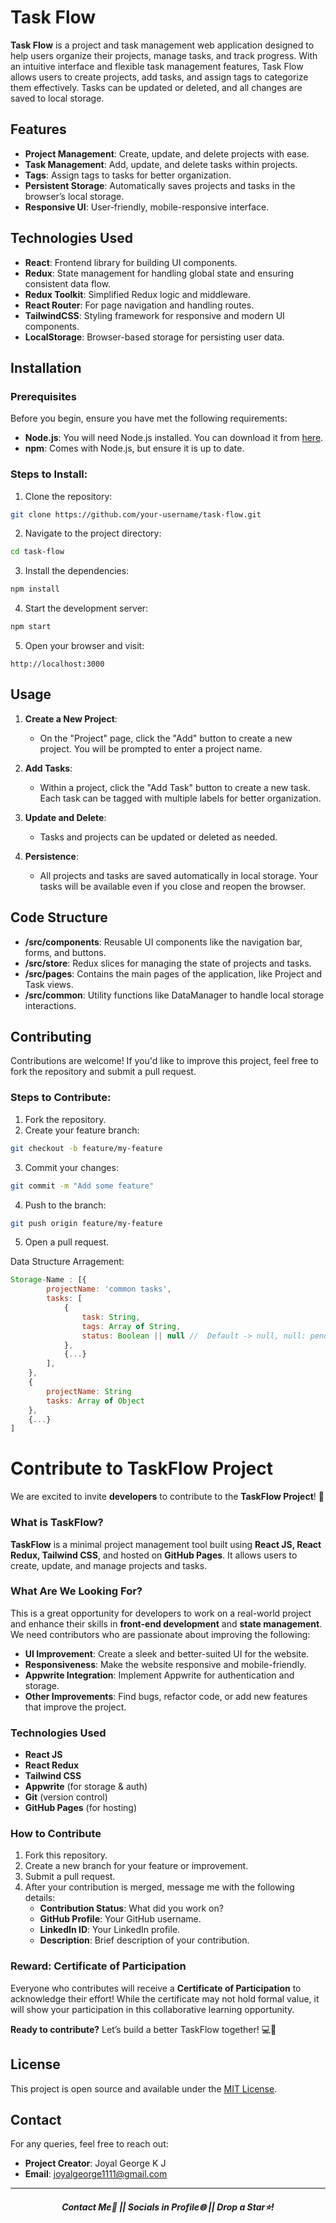# Task Flow

**Task Flow** is a project and task management web application designed to help users organize their projects, manage tasks, and track progress. With an intuitive interface and flexible task management features, Task Flow allows users to create projects, add tasks, and assign tags to categorize them effectively. Tasks can be updated or deleted, and all changes are saved to local storage.

## Features

-   **Project Management**: Create, update, and delete projects with ease.
-   **Task Management**: Add, update, and delete tasks within projects.
-   **Tags**: Assign tags to tasks for better organization.
-   **Persistent Storage**: Automatically saves projects and tasks in the browser’s local storage.
-   **Responsive UI**: User-friendly, mobile-responsive interface.

## Technologies Used

-   **React**: Frontend library for building UI components.
-   **Redux**: State management for handling global state and ensuring consistent data flow.
-   **Redux Toolkit**: Simplified Redux logic and middleware.
-   **React Router**: For page navigation and handling routes.
-   **TailwindCSS**: Styling framework for responsive and modern UI components.
-   **LocalStorage**: Browser-based storage for persisting user data.

## Installation

### Prerequisites

Before you begin, ensure you have met the following requirements:

-   **Node.js**: You will need Node.js installed. You can download it from [here](https://nodejs.org/).
-   **npm**: Comes with Node.js, but ensure it is up to date.

### Steps to Install:

1. Clone the repository:

```bash
git clone https://github.com/your-username/task-flow.git
```

2. Navigate to the project directory:

```bash
cd task-flow
```

3. Install the dependencies:

```bash
npm install
```

4. Start the development server:

```bash
npm start
```

5. Open your browser and visit:

```
http://localhost:3000
```

## Usage

1. **Create a New Project**:

    - On the "Project" page, click the "Add" button to create a new project. You will be prompted to enter a project name.

2. **Add Tasks**:

    - Within a project, click the "Add Task" button to create a new task. Each task can be tagged with multiple labels for better organization.

3. **Update and Delete**:

    - Tasks and projects can be updated or deleted as needed.

4. **Persistence**:
    - All projects and tasks are saved automatically in local storage. Your tasks will be available even if you close and reopen the browser.

## Code Structure

-   **/src/components**: Reusable UI components like the navigation bar, forms, and buttons.
-   **/src/store**: Redux slices for managing the state of projects and tasks.
-   **/src/pages**: Contains the main pages of the application, like Project and Task views.
-   **/src/common**: Utility functions like DataManager to handle local storage interactions.

## Contributing

Contributions are welcome! If you'd like to improve this project, feel free to fork the repository and submit a pull request.

### Steps to Contribute:

1. Fork the repository.
2. Create your feature branch:

```bash
git checkout -b feature/my-feature
```

3. Commit your changes:

```bash
git commit -m "Add some feature"
```

4. Push to the branch:

```bash
git push origin feature/my-feature
```

5. Open a pull request.

Data Structure Arragement:

```js
Storage-Name : [{
        projectName: 'common tasks',
        tasks: [
            {
                task: String,
                tags: Array of String,
                status: Boolean || null //  Default -> null, null: pending | true: done | false: failed
            },
            {...}
        ],
    },
    {
        projectName: String
        tasks: Array of Object
    },
    {...}
]
```

# Contribute to TaskFlow Project

We are excited to invite **developers** to contribute to the **TaskFlow Project**! 🚀

### What is TaskFlow?

**TaskFlow** is a minimal project management tool built using **React JS, React Redux, Tailwind CSS**, and hosted on **GitHub Pages**. It allows users to create, update, and manage projects and tasks.

### What Are We Looking For?

This is a great opportunity for developers to work on a real-world project and enhance their skills in **front-end development** and **state management**. We need contributors who are passionate about improving the following:

- **UI Improvement**: Create a sleek and better-suited UI for the website. 
- **Responsiveness**: Make the website responsive and mobile-friendly.
- **Appwrite Integration**: Implement Appwrite for authentication and storage.
- **Other Improvements**: Find bugs, refactor code, or add new features that improve the project.

### Technologies Used

- **React JS**
- **React Redux**
- **Tailwind CSS**
- **Appwrite** (for storage & auth)
- **Git** (version control)
- **GitHub Pages** (for hosting)

### How to Contribute

1. Fork this repository.
2. Create a new branch for your feature or improvement.
3. Submit a pull request.
4. After your contribution is merged, message me with the following details:
    - **Contribution Status**: What did you work on?
    - **GitHub Profile**: Your GitHub username.
    - **LinkedIn ID**: Your LinkedIn profile.
    - **Description**: Brief description of your contribution.

### Reward: Certificate of Participation

Everyone who contributes will receive a **Certificate of Participation** to acknowledge their effort! While the certificate may not hold formal value, it will show your participation in this collaborative learning opportunity.

**Ready to contribute?** Let’s build a better TaskFlow together! 💻🌟

## License

This project is open source and available under the [MIT License](LICENSE).

## Contact

For any queries, feel free to reach out:

-   **Project Creator**: Joyal George K J
-   **Email**: [joyalgeorge1111@gmail.com](mailto:joyalgeorge1111@gmail.com)

---


##### <center> Contact Me📱 || Socials in Profile🌐 || Drop a Star⭐! </center>